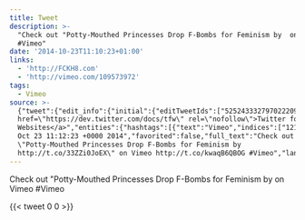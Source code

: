 ```yaml
---
title: Tweet
description: >-
  "Check out "Potty-Mouthed Princesses Drop F-Bombs for Feminism by  on Vimeo 
  #Vimeo"
date: '2014-10-23T11:10:23+01:00'
links:
  - 'http://FCKH8.com'
  - 'http://vimeo.com/109573972'
tags:
  - Vimeo
source: >-
  {"tweet":{"edit_info":{"initial":{"editTweetIds":["525243332797022209"],"editableUntil":"2014-10-23T12:12:23.745Z","editsRemaining":"5","isEditEligible":true}},"retweeted":false,"source":"<a
  href=\"https://dev.twitter.com/docs/tfw\" rel=\"nofollow\">Twitter for
  Websites</a>","entities":{"hashtags":[{"text":"Vimeo","indices":["121","127"]}],"symbols":[],"user_mentions":[],"urls":[{"url":"http://t.co/33ZZi0JoEX","expanded_url":"http://FCKH8.com","display_url":"FCKH8.com","indices":["65","87"]},{"url":"http://t.co/kwaqB6QBOG","expanded_url":"http://vimeo.com/109573972","display_url":"vimeo.com/109573972","indices":["98","120"]}]},"display_text_range":["0","127"],"favorite_count":"0","id_str":"525243332797022209","truncated":false,"retweet_count":"0","id":"525243332797022209","possibly_sensitive":false,"created_at":"Thu
  Oct 23 11:12:23 +0000 2014","favorited":false,"full_text":"Check out
  \"Potty-Mouthed Princesses Drop F-Bombs for Feminism by
  http://t.co/33ZZi0JoEX\" on Vimeo http://t.co/kwaqB6QBOG #Vimeo","lang":"en"}}
---
```

Check out "Potty-Mouthed Princesses Drop F-Bombs for Feminism by  on Vimeo  #Vimeo
    
{{< tweet 0 0 >}}
    
